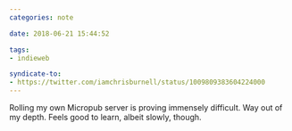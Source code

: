 ```yaml
---
categories: note

date: 2018-06-21 15:44:52

tags:
- indieweb

syndicate-to:
- https://twitter.com/iamchrisburnell/status/1009809383604224000
---
```


Rolling my own Micropub server is proving immensely difficult. Way out of my depth. Feels good to learn, albeit slowly, though.
